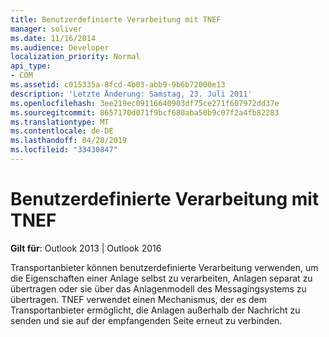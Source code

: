 ```yaml
---
title: Benutzerdefinierte Verarbeitung mit TNEF
manager: soliver
ms.date: 11/16/2014
ms.audience: Developer
localization_priority: Normal
api_type:
- COM
ms.assetid: c015335a-8fcd-4b03-abb9-9b6b72000e13
description: 'Letzte Änderung: Samstag, 23. Juli 2011'
ms.openlocfilehash: 3ee219ec09116640903df75ce271f607972dd37e
ms.sourcegitcommit: 8657170d071f9bcf680aba50b9c07f2a4fb82283
ms.translationtype: MT
ms.contentlocale: de-DE
ms.lasthandoff: 04/28/2019
ms.locfileid: "33430847"
---
```

# <a name="custom-processing-with-tnef"></a>Benutzerdefinierte Verarbeitung mit TNEF

**Gilt für**: Outlook 2013 | Outlook 2016 
  
Transportanbieter können benutzerdefinierte Verarbeitung verwenden, um die Eigenschaften einer Anlage selbst zu verarbeiten, Anlagen separat zu übertragen oder sie über das Anlagenmodell des Messagingsystems zu übertragen. TNEF verwendet einen Mechanismus, der es dem Transportanbieter ermöglicht, die Anlagen außerhalb der Nachricht zu senden und sie auf der empfangenden Seite erneut zu verbinden.
  

